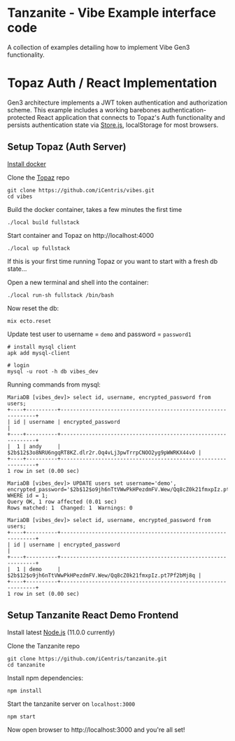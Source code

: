 # Tanzanite - Vibe Example interface code

A collection of examples detailing how to implement Vibe Gen3 functionality.

# Topaz Auth / React Implementation

Gen3 architecture implements a JWT token authentication and authorization scheme.  This example includes a working barebones authentication-protected React application that connects to Topaz's Auth functionality and persists authentication state via [Store.js](https://github.com/marcuswestin/store.js/), localStorage for most browsers.


## Setup Topaz (Auth Server)

  [Install docker](https://www.docker.com/get-started)

Clone the [Topaz](https://github.com/iCentris/vibes) repo 


    git clone https://github.com/iCentris/vibes.git
    cd vibes 

Build the docker container, takes a few minutes the first time

    ./local build fullstack

Start container and Topaz on http://localhost:4000

    ./local up fullstack

If this is your first time running Topaz or you want to start with a fresh db state...

Open a new terminal and shell into the container:
   
    ./local run-sh fullstack /bin/bash

Now reset the db:

    mix ecto.reset
  
Update test user to username = `demo` and password = `password1`
    
    # install mysql client
    apk add mysql-client

    # login 
    mysql -u root -h db vibes_dev

Running commands from mysql:

    MariaDB [vibes_dev]> select id, username, encrypted_password from users;
    +----+----------+--------------------------------------------------------------+
    | id | username | encrypted_password                                           |
    +----+----------+--------------------------------------------------------------+
    |  1 | andy     | $2b$12$3o8NRU6ngqRT8KZ.dlr2r.Oq4vLj3pwTrrpCNOO2yg9pWWRKX44vO |
    +----+----------+--------------------------------------------------------------+
    1 row in set (0.00 sec)

    MariaDB [vibes_dev]> UPDATE users set username='demo', encrypted_password='$2b$12$o9jh6nTtVWwPkHPezdmFV.Wew/Qq8cZ0k21fmxpIz.pt7Pf2bMj8q' WHERE id = 1;
    Query OK, 1 row affected (0.01 sec)
    Rows matched: 1  Changed: 1  Warnings: 0

    MariaDB [vibes_dev]> select id, username, encrypted_password from users;
    +----+----------+--------------------------------------------------------------+
    | id | username | encrypted_password                                           |
    +----+----------+--------------------------------------------------------------+
    |  1 | demo     | $2b$12$o9jh6nTtVWwPkHPezdmFV.Wew/Qq8cZ0k21fmxpIz.pt7Pf2bMj8q |
    +----+----------+--------------------------------------------------------------+
    1 row in set (0.00 sec)


## Setup Tanzanite React Demo Frontend

Install latest [Node.js](https://nodejs.org/en/) (11.0.0 currently)

Clone the Tanzanite repo

    git clone https://github.com/iCentris/tanzanite.git
    cd tanzanite

Install npm dependencies:

    npm install

Start the tanzanite server on `localhost:3000`

    npm start

Now open browser to http://localhost:3000 and you're all set!
